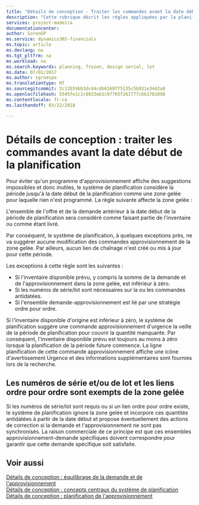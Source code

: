 ```yaml
---
title: "Détails de conception - Traiter les commandes avant la date début de la planification | Microsoft Docs"
description: "Cette rubrique décrit les règles appliquées par la planification aux commandes dans la zone gelée."
services: project-madeira
documentationcenter: 
author: SorenGP
ms.service: dynamics365-financials
ms.topic: article
ms.devlang: na
ms.tgt_pltfrm: na
ms.workload: na
ms.search.keywords: planning, frozen, design serial, lot
ms.date: 07/01/2017
ms.author: sgroespe
ms.translationtype: HT
ms.sourcegitcommit: 2c13559bb3dc44cdb61697f5135c5b931e34d2a8
ms.openlocfilehash: 5545fe1c2c8833eb1c97765f261777cbb1781098
ms.contentlocale: fr-ca
ms.lasthandoff: 03/22/2018

---
```

# <a name="design-details-dealing-with-orders-before-the-planning-starting-date"></a>Détails de conception : traiter les commandes avant la date début de la planification
Pour éviter qu'un programme d'approvisionnement affiche des suggestions impossibles et donc inutiles, le système de planification considère la période jusqu'à la date début de la planification comme une zone gelée pour laquelle rien n'est programmé. La règle suivante affecte la zone gelée :  
  
L'ensemble de l'offre et de la demande antérieur à la date début de la période de planification sera considéré comme faisant partie de l'inventaire ou comme étant livré.  
  
Par conséquent, le système de planification, à quelques exceptions près, ne va suggérer aucune modification des commandes approvisionnement de la zone gelée. Par ailleurs, aucun lien de chaînage n'est créé ou mis à jour pour cette période.  
  
Les exceptions à cette règle sont les suivantes :  
  
* Si l'inventaire disponible prévu, y compris la somme de la demande et de l'approvisionnement dans la zone gelée, est inférieur à zéro.  
* Si les numéros de série/lot sont nécessaires sur la ou les commandes antidatées.  
* Si l'ensemble demande-approvisionnement est lié par une stratégie ordre pour ordre.  
  
Si l'inventaire disponible d'origine est inférieur à zéro, le système de planification suggère une commande approvisionnement d'urgence la veille de la période de planification pour couvrir la quantité manquante. Par conséquent, l'inventaire disponible prévu est toujours au moins à zéro lorsque la planification de la période future commence. La ligne planification de cette commande approvisionnement affiche une icône d'avertissement Urgence et des informations supplémentaires sont fournies lors de la recherche.  
  
## <a name="seriallot-numbers-and-order-to-order-links-are-exempt-from-the-frozen-zone"></a>Les numéros de série et/ou de lot et les liens ordre pour ordre sont exempts de la zone gelée  
Si les numéros de série/lot sont requis ou si un lien ordre pour ordre existe, le système de planification ignore la zone gelée et incorpore ces quantités antidatées à partir de la date début et propose éventuellement des actions de correction si la demande et l'approvisionnement ne sont pas synchronisés. La raison commerciale de ce principe est que ces ensembles approvisionnement-demande spécifiques doivent correspondre pour garantir que cette demande spécifique soit satisfaite.  
  
## <a name="see-also"></a>Voir aussi  
[Détails de conception : équilibrage de la demande et de l'approvisionnement](design-details-balancing-demand-and-supply.md)   
[Détails de conception : concepts centraux du système de planification](design-details-central-concepts-of-the-planning-system.md)   
[Détails de conception : planification de l'approvisionnement](design-details-supply-planning.md)
